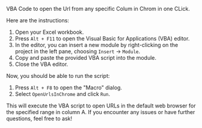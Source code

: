 VBA Code to open the Url from any specific Colum in Chrom in one CLick.


Here are the instructions: 

1. Open your Excel workbook.
2. Press `Alt + F11` to open the Visual Basic for Applications (VBA) editor.
3. In the editor, you can insert a new module by right-clicking on the project in the left pane, choosing `Insert` -> `Module`.
4. Copy and paste the provided VBA script into the module.
5. Close the VBA editor.

Now, you should be able to run the script:

1. Press `Alt + F8` to open the "Macro" dialog.
2. Select `OpenUrlsInChrome` and click `Run`.

This will execute the VBA script to open URLs in the default web browser for the specified range in column A. If you encounter any issues or have further questions, feel free to ask!
